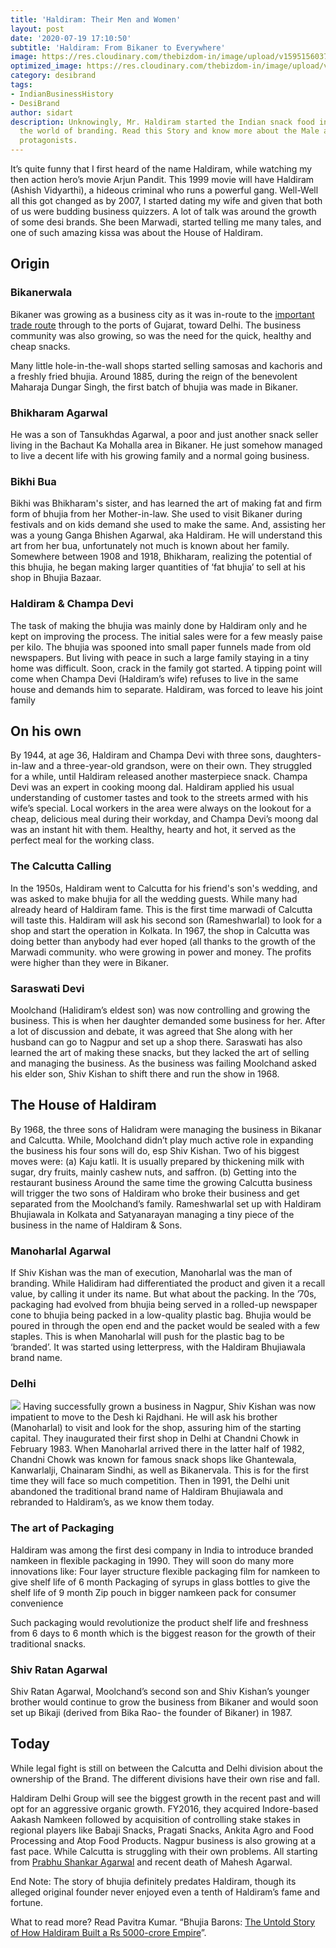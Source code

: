 ```yaml
---
title: 'Haldiram: Their Men and Women'
layout: post
date: '2020-07-19 17:10:50'
subtitle: 'Haldiram: From Bikaner to Everywhere'
image: https://res.cloudinary.com/thebizdom-in/image/upload/v1595156037/Haldiram_lkahzg.png
optimized_image: https://res.cloudinary.com/thebizdom-in/image/upload/v1595156037/Haldiram_lkahzg.png
category: desibrand
tags:
- IndianBusinessHistory
- DesiBrand
author: sidart
description: Unknowingly, Mr. Haldiram started the Indian snack food industry into
  the world of branding. Read this Story and know more about the Male and most Female
  protagonists.
---
```


It’s quite funny that I first heard of the name Haldiram, while watching my then action hero’s movie Arjun Pandit. This 1999 movie will have Haldiram (Ashish Vidyarthi), a hideous criminal who runs a powerful gang. Well-Well all this got changed as by 2007, I started dating my wife and given that both of us were budding business quizzers. A lot of talk was around the growth of some desi brands. She been Marwadi, started telling me many tales, and one of such amazing kissa was about the House of Haldiram.
## Origin
### Bikanerwala
Bikaner was growing as a business city as it was in-route to the [important trade route](https://www.thebizdom.in/shekhawati-region-hub-of-army-traders/) through to the ports of Gujarat, toward Delhi. The business community was also growing, so was the need for the quick, healthy and cheap snacks.  

Many little hole-in-the-wall shops started selling samosas and kachoris and a freshly fried bhujia.
Around 1885, during the reign of the benevolent Maharaja Dungar Singh, the first batch of bhujia was made in Bikaner. 

### Bhikharam Agarwal
He was a son of Tansukhdas Agarwal, a poor and just another snack seller living in the Bachaut Ka Mohalla area in Bikaner. He just somehow managed to live a decent life with his growing family and a normal going business. 

### Bikhi Bua
Bikhi was Bhikharam's sister, and has learned the art of making fat and firm form of bhujia from her Mother-in-law. She used to visit Bikaner during festivals and on kids demand she used to make the same. And, assisting her was a young Ganga Bhishen Agarwal, aka Haldiram. He will understand this art from her bua, unfortunately not much is known about her family.
Somewhere between 1908 and 1918, Bhikharam, realizing the potential of this bhujia, he began making larger quantities of ‘fat bhujia’ to sell at his shop in Bhujia Bazaar.

### Haldiram & Champa Devi
The task of making the bhujia was mainly done by Haldiram only and he kept on improving the process. The initial sales were for a few measly paise per kilo. The bhujia was spooned into small paper funnels made from old newspapers. But living with peace in such a large family staying in a tiny home was difficult. 
Soon, crack in the family got started. A tipping point will come when Champa Devi (Haldiram’s wife) refuses to live in the same house and demands him to separate. Haldiram, was forced to leave his joint family

## On his own
By 1944, at age 36, Haldiram and Champa Devi with three sons, daughters-in-law and a three-year-old grandson, were on their own. They struggled for a while, until Haldiram released another masterpiece snack. 
Champa Devi was an expert in cooking moong dal. Haldiram applied his usual understanding of customer tastes and took to the streets armed with his wife’s special. Local workers in the area were always on the lookout for a cheap, delicious meal during their workday, and Champa Devi’s moong dal was an instant hit with them. Healthy, hearty and hot, it served as the perfect meal for the working class.

### The Calcutta Calling
In the 1950s, Haldiram went to Calcutta for his friend's son's wedding, and was asked to make bhujia for all the wedding guests. While many had already heard of Haldiram fame. This is the first time marwadi of Calcutta will taste this. 
Haldiram will ask his second son (Rameshwarlal) to look for a shop and start the operation in Kolkata.
In 1967, the shop in Calcutta was doing better than anybody had ever hoped (all thanks to the growth of the Marwadi community. who were growing in power and money. The profits were higher than they were in Bikaner.

### Saraswati Devi
Moolchand (Halidiram’s eldest son) was now controlling and growing the business. This is when her daughter demanded some business for her. After a lot of discussion and debate, it was agreed that She along with her husband can go to Nagpur and set up a shop there. Saraswati has also learned the art of making these snacks, but they lacked the art of selling and managing the business. As the business was failing Moolchand asked his elder son, Shiv Kishan to shift there and run the show in 1968.

## The House of Haldiram
By 1968, the three sons of Halidram were managing the business in Bikanar and Calcutta. While, Moolchand didn’t play much active role in expanding the business his four sons will do, esp Shiv Kishan. Two of his biggest moves were: 
(a) Kaju katli. It is usually prepared by thickening milk with sugar, dry fruits, mainly cashew nuts, and saffron. 
(b) Getting into the restaurant business
Around the same time the growing Calcutta business will trigger the two sons of Haldiram who broke their business and get separated from the Moolchand’s family. Rameshwarlal set up with Haldiram Bhujiawala in Kolkata and Satyanarayan managing a tiny piece of the business in the name of Haldiram & Sons.

### Manoharlal Agarwal 
If Shiv Kishan was the man of execution, Manoharlal was the man of branding. While Halidiram had  differentiated the product and given it a recall value, by calling it under its name. But what about the packing. In the ’70s, packaging had evolved from bhujia being served in a rolled-up newspaper cone to bhujia being packed in a low-quality plastic bag. Bhujia would be poured in through the open end and the packet would be sealed with a few staples. 
This is when Manoharlal will push for the plastic bag to be ‘branded’. It was started using letterpress, with the Haldiram Bhujiawala brand name.

### Delhi 
![](https://res.cloudinary.com/thebizdom-in/image/upload/v1595156288/First_shop_pwxt9x.jpg)
Having successfully grown a business in Nagpur, Shiv Kishan was now impatient to move to the Desh ki Rajdhani. He will ask his brother (Manoharlal) to visit and look for the shop, assuring him of the starting capital.
They inaugurated their first shop in Delhi at Chandni Chowk in February 1983. When Manoharlal arrived there in the latter half of 1982, Chandni Chowk was known for famous snack shops like Ghantewala, Kanwarlalji, Chainaram Sindhi, as well as Bikanervala. This is for the first time they will face so much competition.
Then in 1991, the Delhi unit abandoned the traditional brand name of Haldiram Bhujiawala and rebranded to Haldiram’s, as we know them today. 

### The art of Packaging
Haldiram was among the first desi company in India to introduce branded namkeen in flexible packaging in 1990. They will soon do many more innovations like: 
Four layer structure flexible packaging film for namkeen to give shelf life of 6 month
Packaging of syrups in glass bottles to give the shelf life of 9 month
Zip pouch in bigger namkeen pack for consumer convenience

Such packaging would revolutionize the product shelf life and freshness from 6 days to 6 month which is the biggest reason for the growth of their traditional snacks.

### Shiv Ratan Agarwal
Shiv Ratan Agarwal, Moolchand’s second son and Shiv Kishan’s younger brother would continue to grow the business from Bikaner and would soon set up Bikaji (derived from Bika Rao- the founder of Bikaner) in 1987.
## Today 
While legal fight is still on between the Calcutta and Delhi division about the ownership of the Brand. The different divisions have their own rise and fall.

Haldiram Delhi Group will see the biggest growth in the recent past and will opt for an aggressive organic growth. FY2016, they acquired Indore-based Aakash Namkeen followed by acquisition of controlling stake stakes in regional players like Babaji Snacks, Pragati Snacks, Ankita Agro and Food Processing and Atop Food Products.
Nagpur business is also growing at a fast pace. While Calcutta is struggling with their own problems. All starting from [Prabhu Shankar Agarwal](https://scroll.in/article/813145/meet-the-most-notorious-member-of-the-haldiram-bhujiawala-family) and recent death of Mahesh Agarwal.

End Note:
The story of bhujia definitely predates Haldiram, though its alleged original founder never enjoyed even a tenth of Haldiram’s fame and fortune.

What to read more?
Read Pavitra Kumar. “Bhujia Barons: [The Untold Story of How Haldiram Built a Rs 5000-crore Empire](https://www.amazon.in/dp/B06XY18V88/)”.
